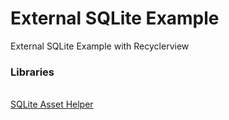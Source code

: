 # External SQLite Example
External SQLite Example with Recyclerview

<html>
  <body>
    <h3><b>Libraries</b></h3><br>
  <a href="https://github.com/jgilfelt/android-sqlite-asset-helper"> SQLite Asset Helper </i></body></html>
